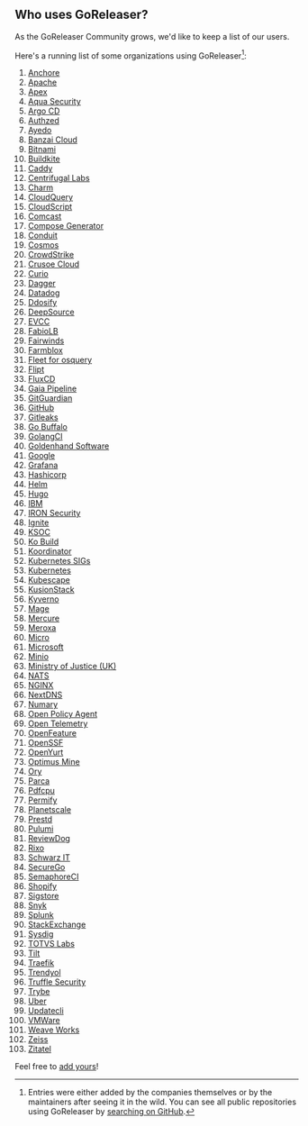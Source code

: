 ## Who uses GoReleaser?

As the GoReleaser Community grows, we'd like to keep a list of our users.

Here's a running list of some organizations using GoReleaser[^1]:

1. [Anchore](https://anchore.com)
1. [Apache](https://www.apache.org)
1. [Apex](https://github.com/apex)
1. [Aqua Security](https://www.aquasec.com)
1. [Argo CD](https://github.com/argoproj)
1. [Authzed](https://authzed.com)
1. [Ayedo](https://www.ayedo.de/)
1. [Banzai Cloud](https://banzaicloud.com)
1. [Bitnami](https://bitnami.com)
1. [Buildkite](https://buildkite.com)
1. [Caddy](https://caddyserver.com)
1. [Centrifugal Labs](https://github.com/centrifugal)
1. [Charm](https://charm.sh)
1. [CloudQuery](https://github.com/cloudquery)
1. [CloudScript](https://cloudscript.com.br)
1. [Comcast](https://comcast.github.io)
1. [Compose Generator](https://www.compose-generator.com)
1. [Conduit](https://www.conduit.io/)
1. [Cosmos](https://github.com/cosmos)
1. [CrowdStrike](https://www.crowdstrike.com)
1. [Crusoe Cloud](https://crusoecloud.com)
1. [Curio](https://curio.sh)
1. [Dagger](https://dagger.io)
1. [Datadog](https://www.datadoghq.com)
1. [Ddosify](https://github.com/ddosify)
1. [DeepSource](https://deepsource.com)
1. [EVCC](https://evcc.io)
1. [FabioLB](https://fabiolb.net)
1. [Fairwinds](https://github.com/FairwindsOps)
1. [Farmblox](https://github.com/farmblox)
1. [Fleet for osquery](https://fleetdm.com)
1. [Flipt](https://www.flipt.io)
1. [FluxCD](https://fluxcd.io)
1. [Gaia Pipeline](https://github.com/gaia-pipeline)
1. [GitGuardian](https://gitguardian.com)
1. [GitHub](https://github.com)
1. [Gitleaks](https://gitleaks.io)
1. [Go Buffalo](https://gobuffalo.io)
1. [GolangCI](https://golangci.com)
1. [Goldenhand Software](https://www.goldenhandsoftware.co.uk)
1. [Google](https://google.com)
1. [Grafana](https://grafana.com)
1. [Hashicorp](https://hashicorp.com)
1. [Helm](https://helm.sh)
1. [Hugo](https://gohugo.io)
1. [IBM](https://www.ibm.com/br-pt)
1. [IRON Security](https://iron.security)
1. [Ignite](https://ignite.com)
1. [KSOC](https://github.com/ksoclabs)
1. [Ko Build](https://ko.build)
1. [Koordinator](https://koordinator.sh)
1. [Kubernetes SIGs](https://github.com/kubernetes-sigs)
1. [Kubernetes](https://kubernetes.io)
1. [Kubescape](https://github.com/kubescape)
1. [KusionStack](https://kusionstack.io/)
1. [Kyverno](https://github.com/kyverno)
1. [Mage](https://github.com/magefile)
1. [Mercure](https://mercure.rocks/)
1. [Meroxa](https://meroxa.com/)
1. [Micro](https://micro.dev)
1. [Microsoft](https://microsoft.com)
1. [Minio](https://min.io)
1. [Ministry of Justice (UK)](https://mojdigital.blog.gov.uk)
1. [NATS](https://nats.io)
1. [NGINX](https://www.nginx.com)
1. [NextDNS](https://nextdns.io)
1. [Numary](https://numary.com)
1. [Open Policy Agent](https://www.openpolicyagent.org)
1. [Open Telemetry](https://opentelemetry.io)
1. [OpenFeature](https://openfeature.dev)
1. [OpenSSF](https://openssf.org)
1. [OpenYurt](https://openyurt.io)
1. [Optimus Mine](https://optimusmine.com)
1. [Ory](https://github.com/ory)
1. [Parca](https://www.parca.dev)
1. [Pdfcpu](https://pdfcpu.io)
1. [Permify](https://github.com/Permify)
1. [Planetscale](https://planetscale.com)
1. [Prestd](https://prestd.com)
1. [Pulumi](https://pulumi.com)
1. [ReviewDog](https://github.com/reviewdog)
1. [Rixo](https://www.rixo.cz)
1. [Schwarz IT](https://jobs.schwarz)
1. [SecureGo](https://securego.io)
1. [SemaphoreCI](https://semaphoreci.com)
1. [Shopify](https://shopify.engineering)
1. [Sigstore](https://sigstore.dev)
1. [Snyk](https://snyk.io)
1. [Splunk](http://dev.splunk.com)
1. [StackExchange](https://stackexchange.com)
1. [Sysdig](https://sysdig.com)
1. [TOTVS Labs](https://totvslabs.com)
1. [Tilt](https://tilt.dev)
1. [Traefik](https://traefik.io)
1. [Trendyol](https://trendyol.com)
1. [Truffle Security](https://github.com/trufflesecurity)
1. [Trybe](https://betrybe.com)
1. [Uber](https://uber.github.io/)
1. [Updatecli](https://updatecli.io/)
1. [VMWare](https://www.vmware.com)
1. [Weave Works](https://github.com/weaveworks/weave)
1. [Zeiss](https://github.com/ZEISS)
1. [Zitatel](https://zitadel.com)

Feel free to [add yours](https://github.com/goreleaser/goreleaser/edit/main/USERS.md)!

<!--
Hey! Thanks for looking into this file!
If you're going to edit it, please:
- keep a-z ordering :)
- edit only the USERS.md file at the repository's root directory
- /www/docs/users.md is auto-copied from /USERS.md
-->

[^1]:
    Entries were either added by the companies themselves or by the maintainers after seeing it in the wild.
    You can see all public repositories using GoReleaser by [searching on GitHub](https://github.com/search?q=path%3A.goreleaser.yml+OR+path%3A.goreleaser.yaml+&type=code).
